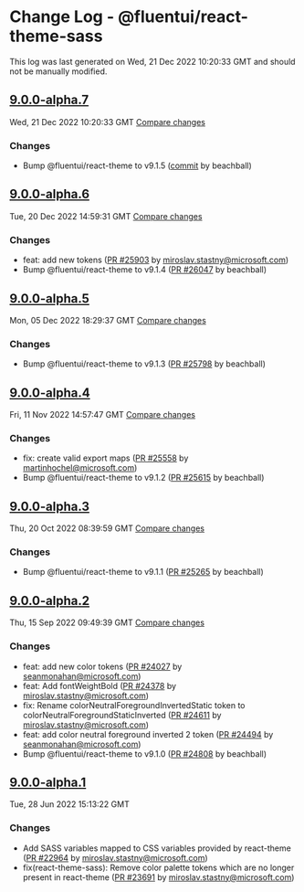 # Change Log - @fluentui/react-theme-sass

This log was last generated on Wed, 21 Dec 2022 10:20:33 GMT and should not be manually modified.

<!-- Start content -->

## [9.0.0-alpha.7](https://github.com/microsoft/fluentui/tree/@fluentui/react-theme-sass_v9.0.0-alpha.7)

Wed, 21 Dec 2022 10:20:33 GMT 
[Compare changes](https://github.com/microsoft/fluentui/compare/@fluentui/react-theme-sass_v9.0.0-alpha.6..@fluentui/react-theme-sass_v9.0.0-alpha.7)

### Changes

- Bump @fluentui/react-theme to v9.1.5 ([commit](https://github.com/microsoft/fluentui/commit/66bf89f634cad4a275e957d7a2214c7e73ff8c2e) by beachball)

## [9.0.0-alpha.6](https://github.com/microsoft/fluentui/tree/@fluentui/react-theme-sass_v9.0.0-alpha.6)

Tue, 20 Dec 2022 14:59:31 GMT 
[Compare changes](https://github.com/microsoft/fluentui/compare/@fluentui/react-theme-sass_v9.0.0-alpha.5..@fluentui/react-theme-sass_v9.0.0-alpha.6)

### Changes

- feat: add new tokens ([PR #25903](https://github.com/microsoft/fluentui/pull/25903) by miroslav.stastny@microsoft.com)
- Bump @fluentui/react-theme to v9.1.4 ([PR #26047](https://github.com/microsoft/fluentui/pull/26047) by beachball)

## [9.0.0-alpha.5](https://github.com/microsoft/fluentui/tree/@fluentui/react-theme-sass_v9.0.0-alpha.5)

Mon, 05 Dec 2022 18:29:37 GMT 
[Compare changes](https://github.com/microsoft/fluentui/compare/@fluentui/react-theme-sass_v9.0.0-alpha.4..@fluentui/react-theme-sass_v9.0.0-alpha.5)

### Changes

- Bump @fluentui/react-theme to v9.1.3 ([PR #25798](https://github.com/microsoft/fluentui/pull/25798) by beachball)

## [9.0.0-alpha.4](https://github.com/microsoft/fluentui/tree/@fluentui/react-theme-sass_v9.0.0-alpha.4)

Fri, 11 Nov 2022 14:57:47 GMT 
[Compare changes](https://github.com/microsoft/fluentui/compare/@fluentui/react-theme-sass_v9.0.0-alpha.3..@fluentui/react-theme-sass_v9.0.0-alpha.4)

### Changes

- fix: create valid export maps ([PR #25558](https://github.com/microsoft/fluentui/pull/25558) by martinhochel@microsoft.com)
- Bump @fluentui/react-theme to v9.1.2 ([PR #25615](https://github.com/microsoft/fluentui/pull/25615) by beachball)

## [9.0.0-alpha.3](https://github.com/microsoft/fluentui/tree/@fluentui/react-theme-sass_v9.0.0-alpha.3)

Thu, 20 Oct 2022 08:39:59 GMT 
[Compare changes](https://github.com/microsoft/fluentui/compare/@fluentui/react-theme-sass_v9.0.0-alpha.2..@fluentui/react-theme-sass_v9.0.0-alpha.3)

### Changes

- Bump @fluentui/react-theme to v9.1.1 ([PR #25265](https://github.com/microsoft/fluentui/pull/25265) by beachball)

## [9.0.0-alpha.2](https://github.com/microsoft/fluentui/tree/@fluentui/react-theme-sass_v9.0.0-alpha.2)

Thu, 15 Sep 2022 09:49:39 GMT 
[Compare changes](https://github.com/microsoft/fluentui/compare/@fluentui/react-theme-sass_v9.0.0-alpha.1..@fluentui/react-theme-sass_v9.0.0-alpha.2)

### Changes

- feat: add new color tokens ([PR #24027](https://github.com/microsoft/fluentui/pull/24027) by seanmonahan@microsoft.com)
- feat: Add fontWeightBold ([PR #24378](https://github.com/microsoft/fluentui/pull/24378) by miroslav.stastny@microsoft.com)
- fix: Rename colorNeutralForegroundInvertedStatic token to colorNeutralForegroundStaticInverted ([PR #24611](https://github.com/microsoft/fluentui/pull/24611) by miroslav.stastny@microsoft.com)
- feat: add color neutral foreground inverted 2 token ([PR #24494](https://github.com/microsoft/fluentui/pull/24494) by seanmonahan@microsoft.com)
- Bump @fluentui/react-theme to v9.1.0 ([PR #24808](https://github.com/microsoft/fluentui/pull/24808) by beachball)

## [9.0.0-alpha.1](https://github.com/microsoft/fluentui/tree/@fluentui/react-theme-sass_v9.0.0-alpha.1)

Tue, 28 Jun 2022 15:13:22 GMT

### Changes

- Add SASS variables mapped to CSS variables provided by react-theme ([PR #22964](https://github.com/microsoft/fluentui/pull/22964) by miroslav.stastny@microsoft.com)
- fix(react-theme-sass): Remove color palette tokens which are no longer present in react-theme ([PR #23691](https://github.com/microsoft/fluentui/pull/23691) by miroslav.stastny@microsoft.com)

